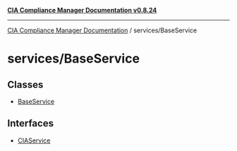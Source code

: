 [**CIA Compliance Manager Documentation v0.8.24**](../../README.md)

***

[CIA Compliance Manager Documentation](../../modules.md) / services/BaseService

# services/BaseService

## Classes

- [BaseService](classes/BaseService.md)

## Interfaces

- [CIAService](interfaces/CIAService.md)
